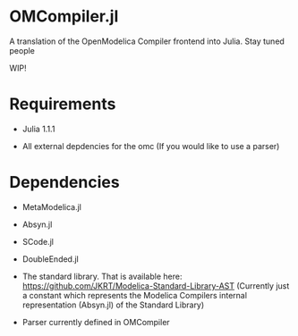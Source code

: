 # OMCompiler.jl
A translation of the OpenModelica Compiler frontend into Julia. Stay tuned people

WIP!

# Requirements 

* Julia 1.1.1 

* All external depdencies for the omc (If you would like to use a parser)

# Dependencies 

* MetaModelica.jl

* Absyn.jl

* SCode.jl

* DoubleEnded.jl

* The standard library. That is available here: https://github.com/JKRT/Modelica-Standard-Library-AST
(Currently just a constant which represents the Modelica Compilers internal representation (Absyn.jl) of the Standard Library)

* Parser currently defined in OMCompiler
